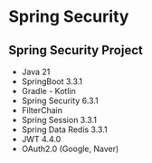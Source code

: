 # Spring Security
## Spring Security Project
- Java 21
- SpringBoot 3.3.1
- Gradle - Kotlin
- Spring Security 6.3.1
- FilterChain
- Spring Session 3.3.1
- Spring Data Redis 3.3.1
- JWT 4.4.0
- OAuth2.0 (Google, Naver)
